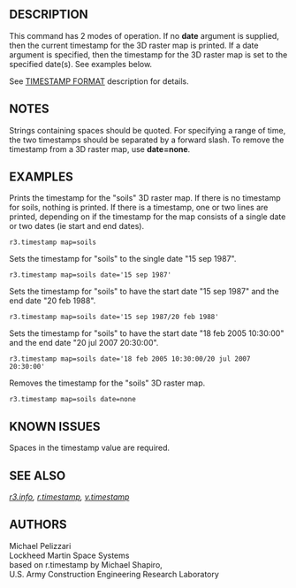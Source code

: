 ## DESCRIPTION

This command has 2 modes of operation. If no **date** argument is
supplied, then the current timestamp for the 3D raster map is printed.
If a date argument is specified, then the timestamp for the 3D raster
map is set to the specified date(s). See examples below.

See [TIMESTAMP FORMAT](r.timestamp.html#timestamp-format) description
for details.

## NOTES

Strings containing spaces should be quoted. For specifying a range of
time, the two timestamps should be separated by a forward slash. To
remove the timestamp from a 3D raster map, use **date=none**.

## EXAMPLES

Prints the timestamp for the \"soils\" 3D raster map. If there is no
timestamp for soils, nothing is printed. If there is a timestamp, one or
two lines are printed, depending on if the timestamp for the map
consists of a single date or two dates (ie start and end dates).

```
r3.timestamp map=soils
```

Sets the timestamp for \"soils\" to the single date \"15 sep 1987\".

```
r3.timestamp map=soils date='15 sep 1987'
```

Sets the timestamp for \"soils\" to have the start date \"15 sep 1987\"
and the end date \"20 feb 1988\".

```
r3.timestamp map=soils date='15 sep 1987/20 feb 1988'
```

Sets the timestamp for \"soils\" to have the start date \"18 feb 2005
10:30:00\" and the end date \"20 jul 2007 20:30:00\".

```
r3.timestamp map=soils date='18 feb 2005 10:30:00/20 jul 2007 20:30:00'
```

Removes the timestamp for the \"soils\" 3D raster map.

```
r3.timestamp map=soils date=none
```

## KNOWN ISSUES

Spaces in the timestamp value are required.

## SEE ALSO

*[r3.info](r3.info.html), [r.timestamp](r.timestamp.html),
[v.timestamp](v.timestamp.html)*

## AUTHORS

Michael Pelizzari\
Lockheed Martin Space Systems\
based on r.timestamp by Michael Shapiro,\
U.S. Army Construction Engineering Research Laboratory
